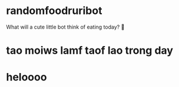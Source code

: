 # randomfoodruribot
What will a cute little bot think of eating today? 🥺
# tao moiws lamf taof lao trong day
# heloooo